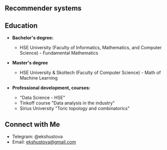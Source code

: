 ## Recommender systems

## Education
- **Bachelor's degree:**
  - HSE University (Faculty of Informatics, Mathematics, and Computer Science) - Fundamental Mathematics
 
- **Master's degree**
  - HSE University & Skoltech (Faculty of Computer Science) - Math of Machine Learning
    
 
- **Professional development, courses:**
  - "Data Science - HSE"
  - Tinkoff course "Data analysis in the industry"
  - Sirius University "Toric topology and combinatorics"

## Connect with Me

- Telegram: @ekshustova
- Email: ekshustova@gmail.com
